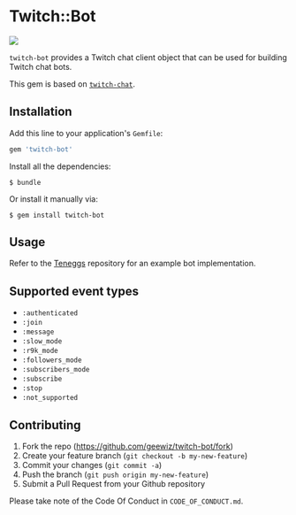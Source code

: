 # Twitch::Bot

![](https://github.com/geewiz/twitch-bot/workflows/Ruby%20Gem/badge.svg)

`twitch-bot` provides a Twitch chat client object that can be used for building Twitch chat bots.

This gem is based on [`twitch-chat`](https://github.com/EnotPoloskun/twitch-chat).

## Installation

Add this line to your application's `Gemfile`:

```ruby
gem 'twitch-bot'
```

Install all the dependencies:

```
$ bundle
```

Or install it manually via:

```
$ gem install twitch-bot
```

## Usage

Refer to the [Teneggs](https://www.github.com/geewiz/teneggs) repository for an example bot implementation.

## Supported event types

* ``:authenticated``
* ``:join``
* ``:message``
* ``:slow_mode``
* ``:r9k_mode``
* ``:followers_mode``
* ``:subscribers_mode``
* ``:subscribe``
* ``:stop``
* ``:not_supported``

## Contributing

1. Fork the repo (https://github.com/geewiz/twitch-bot/fork)
2. Create your feature branch (`git checkout -b my-new-feature`)
3. Commit your changes (`git commit -a`)
4. Push the branch (`git push origin my-new-feature`)
5. Submit a Pull Request from your Github repository

Please take note of the Code Of Conduct in `CODE_OF_CONDUCT.md`.
